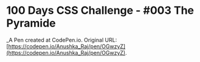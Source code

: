 # 100 Days CSS Challenge  - #003 The Pyramide
 _A Pen created at CodePen.io. Original URL: [https://codepen.io/Anushka_Raj/pen/OGwzyZ](https://codepen.io/Anushka_Raj/pen/OGwzyZ).

 